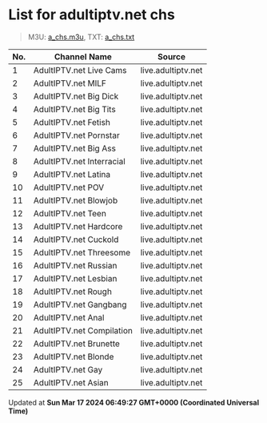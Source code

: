 # List for **adultiptv.net chs**

> M3U: [a_chs.m3u](/a_chs.m3u), TXT: [a_chs.txt](/txt/a_chs.txt)

| No.  | Channel Name | Source |
| --- | ------------ | --- |
| 1 | AdultIPTV.net Live Cams | live.adultiptv.net | <http://live.adultiptv.net/livecams.m3u8> |
| 2 | AdultIPTV.net MILF | live.adultiptv.net | <http://live.adultiptv.net/milf.m3u8> |
| 3 | AdultIPTV.net Big Dick | live.adultiptv.net | <http://live.adultiptv.net/bigdick.m3u8> |
| 4 | AdultIPTV.net Big Tits | live.adultiptv.net | <http://live.adultiptv.net/bigtits.m3u8> |
| 5 | AdultIPTV.net Fetish | live.adultiptv.net | <http://live.adultiptv.net/fetish.m3u8> |
| 6 | AdultIPTV.net Pornstar | live.adultiptv.net | <http://live.adultiptv.net/pornstar.m3u8> |
| 7 | AdultIPTV.net Big Ass | live.adultiptv.net | <http://live.adultiptv.net/bigass.m3u8> |
| 8 | AdultIPTV.net Interracial | live.adultiptv.net | <http://live.adultiptv.net/interracial.m3u8> |
| 9 | AdultIPTV.net Latina | live.adultiptv.net | <http://live.adultiptv.net/latina.m3u8> |
| 10 | AdultIPTV.net POV | live.adultiptv.net | <http://live.adultiptv.net/pov.m3u8> |
| 11 | AdultIPTV.net Blowjob | live.adultiptv.net | <http://live.adultiptv.net/blowjob.m3u8> |
| 12 | AdultIPTV.net Teen | live.adultiptv.net | <http://live.adultiptv.net/teen.m3u8> |
| 13 | AdultIPTV.net Hardcore | live.adultiptv.net | <http://live.adultiptv.net/hardcore.m3u8> |
| 14 | AdultIPTV.net Cuckold | live.adultiptv.net | <http://live.adultiptv.net/cuckold.m3u8> |
| 15 | AdultIPTV.net Threesome | live.adultiptv.net | <http://live.adultiptv.net/threesome.m3u8> |
| 16 | AdultIPTV.net Russian | live.adultiptv.net | <http://live.adultiptv.net/russian.m3u8> |
| 17 | AdultIPTV.net Lesbian | live.adultiptv.net | <http://live.adultiptv.net/lesbian.m3u8> |
| 18 | AdultIPTV.net Rough | live.adultiptv.net | <http://live.adultiptv.net/rough.m3u8> |
| 19 | AdultIPTV.net Gangbang | live.adultiptv.net | <http://live.adultiptv.net/gangbang.m3u8> |
| 20 | AdultIPTV.net Anal | live.adultiptv.net | <http://live.adultiptv.net/anal.m3u8> |
| 21 | AdultIPTV.net Compilation | live.adultiptv.net | <http://live.adultiptv.net/compilation.m3u8> |
| 22 | AdultIPTV.net Brunette | live.adultiptv.net | <http://live.adultiptv.net/brunette.m3u8> |
| 23 | AdultIPTV.net Blonde | live.adultiptv.net | <http://live.adultiptv.net/blonde.m3u8> |
| 24 | AdultIPTV.net Gay | live.adultiptv.net | <http://live.adultiptv.net/gay.m3u8> |
| 25 | AdultIPTV.net Asian | live.adultiptv.net | <http://live.adultiptv.net/asian.m3u8> |

Updated at **Sun Mar 17 2024 06:49:27 GMT+0000 (Coordinated Universal Time)**
